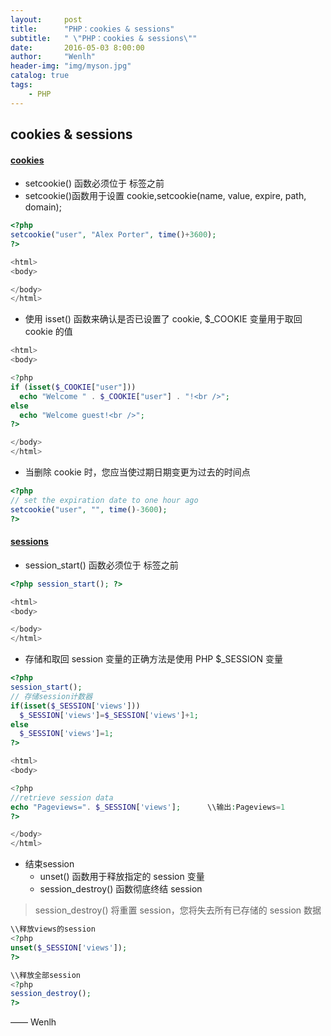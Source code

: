 ```yaml
---
layout:     post
title:      "PHP：cookies & sessions"
subtitle:   " \"PHP：cookies & sessions\""
date:       2016-05-03 8:00:00
author:     "Wenlh"
header-img: "img/myson.jpg"
catalog: true
tags:
    - PHP
---
```


## cookies & sessions

#### [cookies](http://www.w3school.com.cn/php/php_cookies.asp)

* setcookie() 函数必须位于 <html> 标签之前
* setcookie()函数用于设置 cookie,setcookie(name, value, expire, path, domain);


```php
<?php 
setcookie("user", "Alex Porter", time()+3600);
?>

<html>
<body>

</body>
</html>
```

* 使用 isset() 函数来确认是否已设置了 cookie, $_COOKIE 变量用于取回 cookie 的值

```php
<html>
<body>

<?php
if (isset($_COOKIE["user"]))
  echo "Welcome " . $_COOKIE["user"] . "!<br />";
else
  echo "Welcome guest!<br />";
?>

</body>
</html>
```

* 当删除 cookie 时，您应当使过期日期变更为过去的时间点

```php
<?php 
// set the expiration date to one hour ago
setcookie("user", "", time()-3600);
?>
```

#### [sessions](http://www.w3school.com.cn/php/php_sessions.asp)

* session_start() 函数必须位于 <html> 标签之前

```php
<?php session_start(); ?>

<html>
<body>

</body>
</html>
```

* 存储和取回 session 变量的正确方法是使用 PHP $_SESSION 变量

```php
<?php
session_start();
// 存储session计数器
if(isset($_SESSION['views']))
  $_SESSION['views']=$_SESSION['views']+1;
else
  $_SESSION['views']=1;
?>

<html>
<body>

<?php
//retrieve session data
echo "Pageviews=". $_SESSION['views'];		\\输出:Pageviews=1
?>

</body>
</html>
```

- 结束session
  - unset() 函数用于释放指定的 session 变量
  - session_destroy() 函数彻底终结 session
> session_destroy() 将重置 session，您将失去所有已存储的 session 数据

```php
\\释放views的session
<?php
unset($_SESSION['views']);
?>

\\释放全部session
<?php
session_destroy();
?>
```

—— Wenlh
